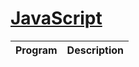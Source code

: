 # [JavaScript](https://en.wikipedia.org/wiki/JavaScript)

| Program                  | Description                        |
|--------------------------|------------------------------------|
